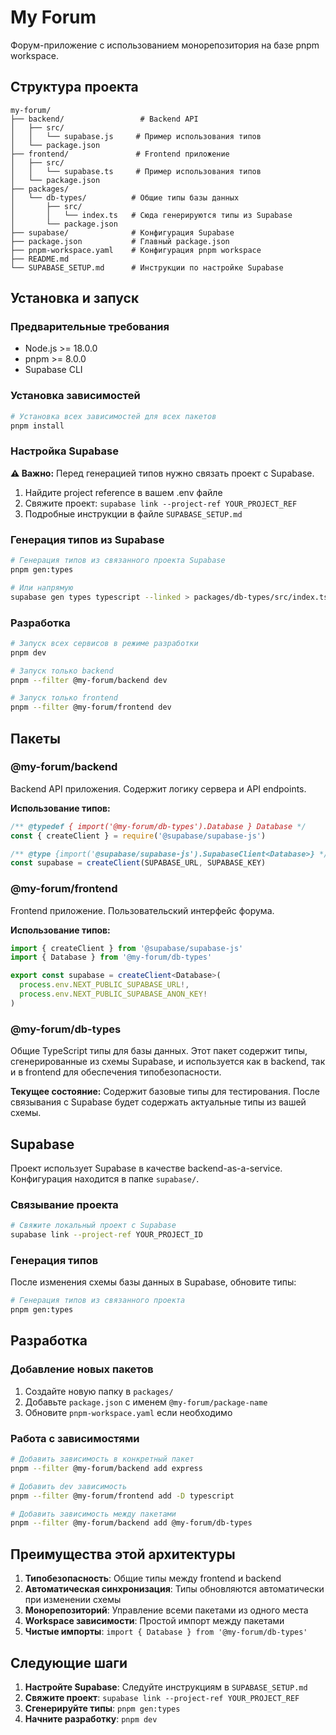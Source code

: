 # My Forum

Форум-приложение с использованием монорепозитория на базе pnpm workspace.

## Структура проекта

```
my-forum/
├── backend/                 # Backend API
│   ├── src/
│   │   └── supabase.js     # Пример использования типов
│   └── package.json
├── frontend/               # Frontend приложение
│   ├── src/
│   │   └── supabase.ts     # Пример использования типов
│   └── package.json
├── packages/
│   └── db-types/          # Общие типы базы данных
│       ├── src/
│       │   └── index.ts   # Сюда генерируются типы из Supabase
│       └── package.json
├── supabase/              # Конфигурация Supabase
├── package.json           # Главный package.json
├── pnpm-workspace.yaml    # Конфигурация pnpm workspace
├── README.md
└── SUPABASE_SETUP.md      # Инструкции по настройке Supabase
```

## Установка и запуск

### Предварительные требования

- Node.js >= 18.0.0
- pnpm >= 8.0.0
- Supabase CLI

### Установка зависимостей

```bash
# Установка всех зависимостей для всех пакетов
pnpm install
```

### Настройка Supabase

**⚠️ Важно:** Перед генерацией типов нужно связать проект с Supabase.

1. Найдите project reference в вашем .env файле
2. Свяжите проект: `supabase link --project-ref YOUR_PROJECT_REF`
3. Подробные инструкции в файле `SUPABASE_SETUP.md`

### Генерация типов из Supabase

```bash
# Генерация типов из связанного проекта Supabase
pnpm gen:types

# Или напрямую
supabase gen types typescript --linked > packages/db-types/src/index.ts
```

### Разработка

```bash
# Запуск всех сервисов в режиме разработки
pnpm dev

# Запуск только backend
pnpm --filter @my-forum/backend dev

# Запуск только frontend
pnpm --filter @my-forum/frontend dev
```

## Пакеты

### @my-forum/backend
Backend API приложения. Содержит логику сервера и API endpoints.

**Использование типов:**
```javascript
/** @typedef { import('@my-forum/db-types').Database } Database */
const { createClient } = require('@supabase/supabase-js')

/** @type {import('@supabase/supabase-js').SupabaseClient<Database>} */
const supabase = createClient(SUPABASE_URL, SUPABASE_KEY)
```

### @my-forum/frontend
Frontend приложение. Пользовательский интерфейс форума.

**Использование типов:**
```typescript
import { createClient } from '@supabase/supabase-js'
import { Database } from '@my-forum/db-types'

export const supabase = createClient<Database>(
  process.env.NEXT_PUBLIC_SUPABASE_URL!,
  process.env.NEXT_PUBLIC_SUPABASE_ANON_KEY!
)
```

### @my-forum/db-types
Общие TypeScript типы для базы данных. Этот пакет содержит типы, сгенерированные из схемы Supabase, и используется как в backend, так и в frontend для обеспечения типобезопасности.

**Текущее состояние:** Содержит базовые типы для тестирования. После связывания с Supabase будет содержать актуальные типы из вашей схемы.

## Supabase

Проект использует Supabase в качестве backend-as-a-service. Конфигурация находится в папке `supabase/`.

### Связывание проекта

```bash
# Свяжите локальный проект с Supabase
supabase link --project-ref YOUR_PROJECT_ID
```

### Генерация типов

После изменения схемы базы данных в Supabase, обновите типы:

```bash
# Генерация типов из связанного проекта
pnpm gen:types
```

## Разработка

### Добавление новых пакетов

1. Создайте новую папку в `packages/`
2. Добавьте `package.json` с именем `@my-forum/package-name`
3. Обновите `pnpm-workspace.yaml` если необходимо

### Работа с зависимостями

```bash
# Добавить зависимость в конкретный пакет
pnpm --filter @my-forum/backend add express

# Добавить dev зависимость
pnpm --filter @my-forum/frontend add -D typescript

# Добавить зависимость между пакетами
pnpm --filter @my-forum/backend add @my-forum/db-types
```

## Преимущества этой архитектуры

1. **Типобезопасность**: Общие типы между frontend и backend
2. **Автоматическая синхронизация**: Типы обновляются автоматически при изменении схемы
3. **Монорепозиторий**: Управление всеми пакетами из одного места
4. **Workspace зависимости**: Простой импорт между пакетами
5. **Чистые импорты**: `import { Database } from '@my-forum/db-types'`

## Следующие шаги

1. **Настройте Supabase**: Следуйте инструкциям в `SUPABASE_SETUP.md`
2. **Свяжите проект**: `supabase link --project-ref YOUR_PROJECT_REF`
3. **Сгенерируйте типы**: `pnpm gen:types`
4. **Начните разработку**: `pnpm dev`
